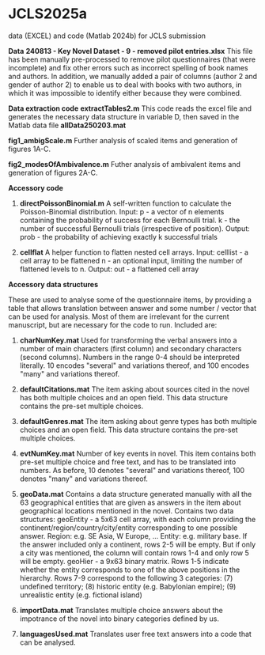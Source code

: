 # JCLS2025a
data (EXCEL) and code (Matlab 2024b) for JCLS submission 


**Data**
**240813 - Key Novel Dataset - 9 - removed pilot entries.xlsx**
This file has been manually pre-processed to remove pilot questionnaires (that were incomplete) and fix other errors such as incorrect spelling of book names and authors. In addition, we manually added a pair of columns (author 2 and gender of author 2) to enable us to deal with books with two authors, in which it was impossible to identify either because they were combined.

**Data extraction code**
**extractTables2.m**
This code reads the excel file and generates the necessary data structure in variable D, then saved in the Matlab data file
**allData250203.mat**

**fig1_ambigScale.m**
Further analysis of scaled items and generation of figures 1A-C.

**fig2_modesOfAmbivalence.m**
Futher analysis of ambivalent items and generation of figures 2A-C.

**Accessory code**

1. **directPoissonBinomial.m**
   A self-written function to calculate the Poisson-Binomial distribution.
   Input:   p - a vector of n elements containing the probability of success for each Bernoulli trial.
            k - the number of successful Bernoulli trials (irrespective of position).
   Output:  prob - the probability of achieving exactly k successful trials

2. **cellflat**
   A helper function to flatten nested cell arrays.
   Input:   celllist - a cell array to be flattened
            n - an optional input, limiting the number of flattened levels to n.
   Output:  out - a flattened cell array

**Accessory data structures**

These are used to analyse some of the questionnaire items, by providing a table that allows translation between answer and some number / vector that can be used for analysis. Most of them are irrelevant for the current manuscript, but are necessary for the code to run. Included are:

1. **charNumKey.mat**
   Used for transforming the verbal answers into a number of main characters (first column) and secondary characters (second columns). Numbers in the range 0-4 should be interpreted literally. 10 encodes "several" and variations thereof, and 100 encodes "many" and variations thereof.

2. **defaultCitations.mat**
   The item asking about sources cited in the novel has both multiple choices and an open field. This data structure contains the pre-set multiple choices.

3. **defaultGenres.mat**
   The item asking about genre types has both multiple choices and an open field. This data structure contains the pre-set multiple choices.

4. **evtNumKey.mat**
   Number of key events in novel. This item contains both pre-set multiple choice and free text, and has to be translated into numbers. As before, 10 denotes "several" and variations thereof, 100 denotes "many" and 
   variations thereof.

5. **geoData.mat**
   Contains a data structure generated manually with all the 63 geographical entities that are given as answers in the item about geographical locations mentioned in the novel. Contains two data structures:
   geoEntity - a 5x63 cell array, with each column providing the continent/region/country/city/entity corresponding to one possible answer. Region: e.g. SE Asia, W Europe, ... Entity: e.g. military base. If the answer 
   included only a continent, rows 2-5 will be empty. But if only a city was mentioned, the column will contain rows 1-4 and only row 5 will be empty.
   geoHier - a 9x63 binary matrix. Rows 1-5 indicate whether the entity corresponds to one of the above positions in the hierarchy. Rows 7-9 correspond to the following 3 categories: (7) undefined territory; (8) historic entity (e.g. Babylonian empire); (9) unrealistic entity (e.g. fictional island)

6. **importData.mat**
   Translates multiple choice answers about the impotrance of the novel into binary categories defined by us.

7. **languagesUsed.mat**
   Translates user free text answers into a code that can be analysed.
 
